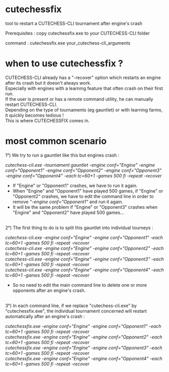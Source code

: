 # cutechessfix
tool to restart a CUTECHESS-CLI tournament after engine's crash

Prerequisites :
copy cutechessfix.exe to your CUTECHESS-CLI folder<p>

command : cutechessfix.exe your_cutechess-cli_arguments<p>

# when to use cutechessfix ?
CUTECHESS-CLI already has a "-recover" option which restarts an engine after its crash but it doesn't always work.<br>
Especially with engines with a learning feature that often crash on their first run.<br>
If the user is present or has a remote command utility, he can manually restart CUTECHESS-CLI.<br>
Depending on the type of tournaments (eg gauntlet) or with learning farms, it quickly becomes tedious !<br>
This is where CUTECHESSFIX comes in.<p>

# most common scenario
1°) We try to run a gauntlet like this but engines crash :<p>

<i>cutechess-cli.exe -tournament gauntlet -engine conf="Engine" -engine conf="Opponent1" -engine conf="Opponent2" -engine conf="Opponent3" -engine conf="Opponent4" -each tc=60+1 -games 500 fi -repeat -recover</i><p>

* If "Engine" or "Opponent1" crashes, we have to run it again.<br>
* When "Engine" and "Opponent1" have played 500 games, if "Engine" or "Opponent2" crashes, we have to edit the command line in order to remove <i>"-engine conf="Opponent1"</i> and run it again.<br>
* It will be the same problem if "Engine" or "Opponent3" crashes when "Engine" and "Opponent2" have played 500 games...<p>
<br>
2°) The first thing to do is to split this gauntlet into individual tourneys :<p>

<i>cutechess-cli.exe -engine conf="Engine" -engine conf="Opponent1" -each tc=60+1 -games 500 fi -repeat -recover<br>
cutechess-cli.exe -engine conf="Engine" -engine conf="Opponent2" -each tc=60+1 -games 500 fi -repeat -recover<br>
cutechess-cli.exe -engine conf="Engine" -engine conf="Opponent3" -each tc=60+1 -games 500 fi -repeat -recover<br>
cutechess-cli.exe -engine conf="Engine" -engine conf="Opponent4" -each tc=60+1 -games 500 fi -repeat -recover</i><p>

* So no need to edit the main command line to delete one or more opponents after an engine's crash.<p>
<br>
3°) In each command line, if we replace "cutechess-cli.exe" by "cutechessfix.exe", the individual tournament concerned will restart automatically after an engine's crash :<p>

<i>cutechessfix.exe -engine conf="Engine" -engine conf="Opponent1" -each tc=60+1 -games 500 fi -repeat -recover<br>
cutechessfix.exe -engine conf="Engine" -engine conf="Opponent2" -each tc=60+1 -games 500 fi -repeat -recover<br>
cutechessfix.exe -engine conf="Engine" -engine conf="Opponent3" -each tc=60+1 -games 500 fi -repeat -recover<br>
cutechessfix.exe -engine conf="Engine" -engine conf="Opponent4" -each tc=60+1 -games 500 fi -repeat -recover</i><p>
